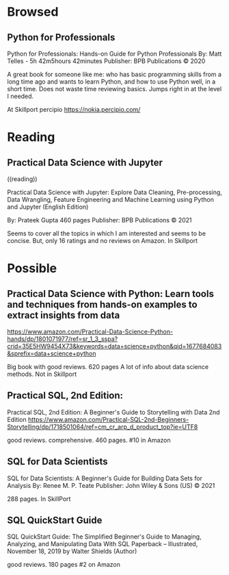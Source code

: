 
# Browsed

## Python for Professionals

Python for Professionals: Hands-on Guide for Python Professionals
By: Matt Telles - 5h 42m5hours 42minutes
Publisher: BPB Publications © 2020

A great book for someone like me: who has basic programming skills from a long time ago and wants to learn Python, and how to use Python well, in a short time. Does not waste time reviewing basics. Jumps right in at the level I needed.

At Skillport percipio
https://nokia.percipio.com/


# Reading

## Practical Data Science with Jupyter
((reading))

Practical Data Science with Jupyter: Explore Data Cleaning, Pre-processing, Data Wrangling, Feature Engineering and Machine Learning using Python and Jupyter (English Edition)

By: Prateek Gupta   460 pages
Publisher: BPB Publications © 2021

Seems to cover all the topics in which I am interested and seems to be concise. But, only 16 ratings and no reviews on Amazon.
In Skillport





# Possible

## Practical Data Science with Python: Learn tools and techniques from hands-on examples to extract insights from data

https://www.amazon.com/Practical-Data-Science-Python-hands/dp/1801071977/ref=sr_1_3_sspa?crid=35E5HW9454X73&keywords=data+science+python&qid=1677684083&sprefix=data+science+python

Big book with good reviews.  620 pages
A lot of info about data science methods.
Not in Skillport

## Practical SQL, 2nd Edition: 

Practical SQL, 2nd Edition: A Beginner's Guide to Storytelling with Data 2nd Edition
https://www.amazon.com/Practical-SQL-2nd-Beginners-Storytelling/dp/1718501064/ref=cm_cr_arp_d_product_top?ie=UTF8

good reviews. comprehensive. 460 pages.
#10 in Amazon


## SQL for Data Scientists

SQL for Data Scientists: A Beginner's Guide for Building Data Sets for Analysis
By: Renee M. P. Teate
Publisher: John Wiley & Sons (US) © 2021

288 pages. In SkillPort



## SQL QuickStart Guide

SQL QuickStart Guide: The Simplified Beginner's Guide to Managing, Analyzing, and Manipulating Data With SQL Paperback – Illustrated, November 18, 2019
by Walter Shields  (Author)

good reviews. 180 pages
#2 on Amazon